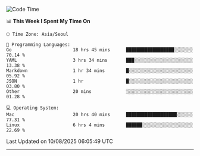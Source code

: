 <!---
[![JS's LinkedIn](https://img.shields.io/badge/LinkedIn-blue?style=for-the-badge&logo=linkedin)](https://www.linkedin.com/in/jaeseung-lee-5a2a32139/) 
[![JS's Notion](https://img.shields.io/badge/Notion-black?style=for-the-badge&logo=notion)](https://bit.ly/ljswiki1) <br><br>
-->
<!-- ![JS's GitHub stats](https://github-readme-stats-lemon-five.vercel.app/api?username=tkxkd0159&hide=contribs,prs,stars,issues&show_icons=true&theme=react&include_all_commits=true)   -->
<!-- ![Top Langs](https://github-readme-stats-lemon-five.vercel.app/api/top-langs/?username=tkxkd0159&layout=compact&hide=jupyter%20notebook,scss,html,css&langs_count=10)  -->


<!--START_SECTION:waka-->
![Code Time](http://img.shields.io/badge/Code%20Time-4%2C173%20hrs%2023%20mins-blue)

📊 **This Week I Spent My Time On** 

```text
🕑︎ Time Zone: Asia/Seoul

💬 Programming Languages: 
Go                       18 hrs 45 mins      ██████████████████░░░░░░░   70.14 % 
YAML                     3 hrs 34 mins       ███░░░░░░░░░░░░░░░░░░░░░░   13.38 % 
Markdown                 1 hr 34 mins        █░░░░░░░░░░░░░░░░░░░░░░░░   05.92 % 
JSON                     1 hr                █░░░░░░░░░░░░░░░░░░░░░░░░   03.80 % 
Other                    20 mins             ░░░░░░░░░░░░░░░░░░░░░░░░░   01.28 % 

💻 Operating System: 
Mac                      20 hrs 40 mins      ███████████████████░░░░░░   77.31 % 
Linux                    6 hrs 4 mins        ██████░░░░░░░░░░░░░░░░░░░   22.69 % 
```


 Last Updated on 10/08/2025 06:05:49 UTC
<!--END_SECTION:waka-->

---
<!---
<a href="https://github.com/tkxkd0159/books">
  <img align="center" src="https://github-readme-stats-lemon-five.vercel.app/api/pin/?username=tkxkd0159&repo=books&theme=react" />
</a>
-->

<!---
- 🔭 I’m currently working on ...
- 🌱 I’m currently learning blockchain and distributed network
- 👯 I’m looking to collaborate on ...
- 🤔 I’m looking for help with ...
- 💬 Ask me about ...
- 📫 How to reach me: ...
- 😄 Pronouns: ...
- ⚡ Fun fact: ...
-->

